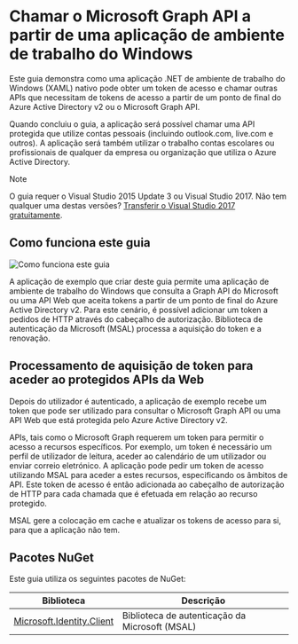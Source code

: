 # <a name="call-the-microsoft-graph-api-from-a-windows-desktop-app"></a>Chamar o Microsoft Graph API a partir de uma aplicação de ambiente de trabalho do Windows

Este guia demonstra como uma aplicação .NET de ambiente de trabalho do Windows (XAML) nativo pode obter um token de acesso e chamar outras APIs que necessitam de tokens de acesso a partir de um ponto de final do Azure Active Directory v2 ou o Microsoft Graph API.

Quando concluiu o guia, a aplicação será possível chamar uma API protegida que utilize contas pessoais (incluindo outlook.com, live.com e outros). A aplicação será também utilizar o trabalho contas escolares ou profissionais de qualquer da empresa ou organização que utiliza o Azure Active Directory.  

> [!NOTE] 
> O guia requer o Visual Studio 2015 Update 3 ou Visual Studio 2017.  Não tem qualquer uma destas versões? [Transferir o Visual Studio 2017 gratuitamente](https://www.visualstudio.com/downloads/).

## <a name="how-this-guide-works"></a>Como funciona este guia

![Como funciona este guia](./media/active-directory-develop-guidedsetup-windesktop-intro/windesktophowitworks.png)

A aplicação de exemplo que criar deste guia permite uma aplicação de ambiente de trabalho do Windows que consulta a Graph API do Microsoft ou uma API Web que aceita tokens a partir de um ponto de final do Azure Active Directory v2. Para este cenário, é possível adicionar um token a pedidos de HTTP através do cabeçalho de autorização. Biblioteca de autenticação da Microsoft (MSAL) processa a aquisição do token e a renovação.

## <a name="handling-token-acquisition-for-accessing-protected-web-apis"></a>Processamento de aquisição de token para aceder ao protegidos APIs da Web

Depois do utilizador é autenticado, a aplicação de exemplo recebe um token que pode ser utilizado para consultar o Microsoft Graph API ou uma API Web que está protegida pelo Azure Active Directory v2.

APIs, tais como o Microsoft Graph requerem um token para permitir o acesso a recursos específicos. Por exemplo, um token é necessário um perfil de utilizador de leitura, aceder ao calendário de um utilizador ou enviar correio eletrónico. A aplicação pode pedir um token de acesso utilizando MSAL para aceder a estes recursos, especificando os âmbitos de API. Este token de acesso é então adicionada ao cabeçalho de autorização de HTTP para cada chamada que é efetuada em relação ao recurso protegido. 

MSAL gere a colocação em cache e atualizar os tokens de acesso para si, para que a aplicação não tem.

## <a name="nuget-packages"></a>Pacotes NuGet

Este guia utiliza os seguintes pacotes de NuGet:

|Biblioteca|Descrição|
|---|---|
|[Microsoft.Identity.Client](https://www.nuget.org/packages/Microsoft.Identity.Client)|Biblioteca de autenticação da Microsoft (MSAL)|

